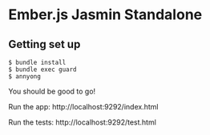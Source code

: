 # Ember.js Jasmin Standalone #

## Getting set up ##

```
$ bundle install
$ bundle exec guard
$ annyong
```

You should be good to go!

Run the app:
  http://localhost:9292/index.html

Run the tests:
  http://localhost:9292/test.html

